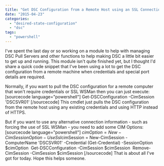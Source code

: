 ```yaml
---
title: "Get DSC Configuration from a Remote Host using an SSL Connection"
date: "2015-04-23"
categories: 
  - "desired-state-configuration"
  - "dsc"
tags: 
  - "powershell"
---
```


I've spent the last day or so working on a module to help with managing DSC Pull Servers and other functions to help making DSC a little bit easier to get up and running. This module isn't quite finished yet, but I thought I'd share a quick code snippet that I've been using a lot to get the DSC configuration from a remote machine when credentials and special port details are required.

Normally, if you want to pull the DSC configuration for a remote computer that won't require credentials or SSL WSMan then you can just execute: \[sourcecode language="powershell"\] Get-DSCConfiguration -CimSession 'DSCSVR01' \[/sourcecode\] This cmdlet just pulls the DSC configuration from the remote host using any existing credentials and using HTTP instead of HTTPS.

But if you want to use any alternative connection information - such as forcing the use of SSL WSMan - you need to add some CIM Options: \[sourcecode language="powershell"\] $cimOption = New-CimSessionOption -UseSsl  $cimSession = New-CimSession -ComputerName 'DSCSVR01' -Credential (Get-Credential) -SessionOption $cimOption  Get-DSCConfiguration -CimSession $cimSession  Remove-CimSession -CimSession $cimSession \[/sourcecode\] That is about all I've got for today. Hope this helps someone.

